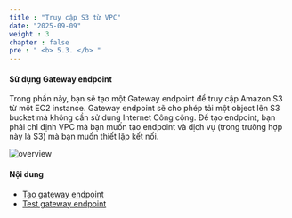 ```yaml
---
title : "Truy cập S3 từ VPC"
date: "2025-09-09"
weight : 3
chapter : false
pre : " <b> 5.3. </b> "
---
```


#### Sử dụng Gateway endpoint

Trong phần này, bạn sẽ tạo một Gateway endpoint để truy cập Amazon S3 từ một EC2 instance. Gateway endpoint sẽ cho phép tải một object lên S3 bucket mà không cần sử dụng Internet Công cộng. Để tạo endpoint, bạn phải chỉ định VPC mà bạn muốn tạo endpoint và dịch vụ (trong trường hợp này là S3) mà bạn muốn thiết lập kết nối.

![overview](/images/5-Workshop/5.3-S3-vpc/diagram2.png)

#### Nội dung

- [Tạo gateway endpoint](3.1-create-gwe/)
- [Test gateway endpoint](3.2-test-gwe/)
